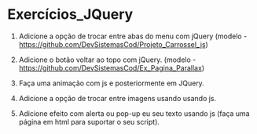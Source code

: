 # Exercícios_JQuery

1) Adicione a opção de trocar entre abas do menu com jQuery (modelo -  https://github.com/DevSistemasCod/Projeto_Carrossel_js)

2) Adicione o botão voltar ao topo com jQuery. (modelo - https://github.com/DevSistemasCod/Ex_Pagina_Parallax)

3) Faça uma animação com js e posteriormente em JQuery.
   
4) Adicione a opção de trocar entre imagens usando  usando js.

5) Adicione efeito com alerta ou pop-up eu seu texto usando js (faça uma página em html para suportar o seu script).
